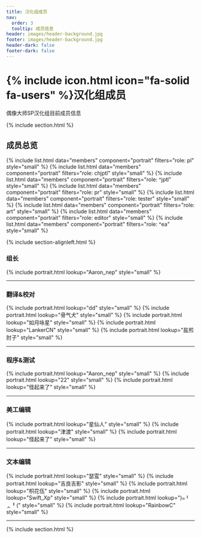 ```yaml
---
title: 汉化组成员
nav:
  order: 3
  tooltip: 成员信息
header: images/header-background.jpg
footer: images/header-background.jpg
header-dark: false
footer-dark: false
---
```


# {% include icon.html icon="fa-solid fa-users" %}汉化组成员

偶像大师SP汉化组目前成员信息

{% include section.html %}
## 成员总览

{% include list.html data="members" component="portrait" filters="role: pl" style="small"  %}
{% include list.html data="members" component="portrait" filters="role: chjptl" style="small" %}
{% include list.html data="members" component="portrait" filters="role: ^jptl" style="small" %}
{% include list.html data="members" component="portrait" filters="role: pr" style="small" %}
{% include list.html data="members" component="portrait" filters="role: tester" style="small" %}
{% include list.html data="members" component="portrait" filters="role: art" style="small" %}
{% include list.html data="members" component="portrait" filters="role: editor" style="small" %}
{% include list.html data="members" component="portrait" filters="role: ^ea" style="small" %}


{% include section-alignleft.html %}
### 组长

{% include portrait.html lookup="Aaron_nep" style="small" %}

---

### 翻译&校对

{% include portrait.html lookup="dd" style="small" %}
{% include portrait.html lookup="骨气犬" style="small" %}
{% include portrait.html lookup="如月咏星" style="small" %}
{% include portrait.html lookup="LankerCN" style="small" %}
{% include portrait.html lookup="盐煎肘子" style="small" %}

---

### 程序&测试

{% include portrait.html lookup="Aaron_nep" style="small" %}
{% include portrait.html lookup="22" style="small" %}
{% include portrait.html lookup="怪起来了" style="small" %}

---

### 美工编辑

{% include portrait.html lookup="星仙人" style="small" %}
{% include portrait.html lookup="津渡" style="small" %}
{% include portrait.html lookup="怪起来了" style="small" %}

---

### 文本编辑

{% include portrait.html lookup="瑟雭" style="small" %}
{% include portrait.html lookup="吉良吉影" style="small" %}
{% include portrait.html lookup="枳花伍" style="small" %}
{% include portrait.html lookup="Swift_Xp" style="small" %}
{% include portrait.html lookup=")๑╹ᆺ╹(" style="small" %}
{% include portrait.html lookup="RainbowC" style="small" %}

---

{% include section.html %}